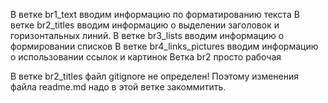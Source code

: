 В ветке br1_text вводим информацию по форматированию текста
В ветке br2_titles вводим информацию о выделении заголовок и горизонтальных линий.
В ветке br3_lists вводим информацию о формировании списков
В ветке br4_links_pictures вводим информацию о использовании ссылок и картинок
Ветка br2 просто рабочая

В ветке br2_titles файл gitignore не определен! Поэтому изменения файла readme.md надо  в этой ветке закоммитить.